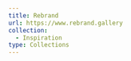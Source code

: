 ```yaml
---
title: Rebrand
url: https://www.rebrand.gallery
collection:
  - Inspiration
type: Collections
---
```

